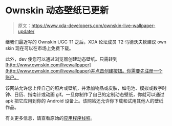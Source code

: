 # Ownskin 动态壁纸已更新

> 原文：<https://www.xda-developers.com/ownskin-live-wallpaper-update/>

继我们最近写的 Ownskin UGC T1 之后，XDA 论坛成员 T2·马德沃夫钦建议 own skin 现在可以在市场上免费下载。

此外，dev 使您可以通过浏览器创建动态壁纸。只需转到[http://www.ownskin.com/livewallpaper](http://www.ownskin.com/livewallpaper)并点击创建按钮。你需要先注册一个账户。

该网站允许您上传自己的照片或壁纸，并添加物品或皮肤，如电池、模拟或数字时钟、日历、指南针或动画 gif。一旦你制作了自己的定制动态壁纸，你就可以通过 apk 把它应用到你的 Android 设备上。该网站还允许你下载和试用其他人的壁纸作品。

有关更多信息，请查看原始的[应用程序线程](http://forum.xda-developers.com/showthread.php?t=720655)。